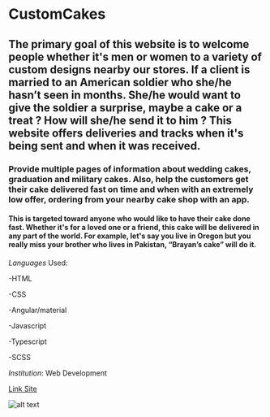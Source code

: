 # CustomCakes

## The primary goal of this website is to welcome people whether it's men or women to a variety of custom designs nearby our stores. If a client is married to an American soldier who she/he hasn’t seen in months. She/he would want to give the soldier a surprise, maybe a cake or a treat ? How will she/he send it to him ? This website offers deliveries and tracks when it's being sent and when it was received.

### Provide multiple pages of information about wedding cakes, graduation and military cakes. Also, help the customers  get their cake delivered fast on time and when with an extremely low offer, ordering from your nearby cake shop with an app. 




#### This is targeted toward anyone who would like to have their cake done fast. Whether it's for a loved one or a friend, this cake will be delivered in any part of the world. For example, let's say you live in Oregon but you really miss your brother who lives in Pakistan, “Brayan’s cake” will do it.

*Languages* Used: 

-HTML

-CSS

-Angular/material

-Javascript 

-Typescript 

-SCSS

*Institution*: Web Development


[Link Site](https://brayant911.github.io/Development-Portfoilo/)


![alt text](image.jpg)

